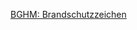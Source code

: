 [BGHM: Brandschutzzeichen](https://www.bghm.de/arbeitsschuetzer/praxishilfen/sicherheitszeichen/brandschutzzeichen)